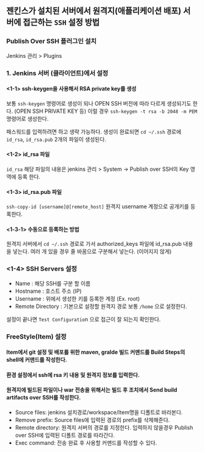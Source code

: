 ## 젠킨스가 설치된 서버에서 원격지(애플리케이션 배포) 서버에 접근하는 `SSH` 설정 방법

### Publish Over SSH 플러그인 설치
Jenkins 관리 > Plugins

### 1. Jenkins 서버 (클라이언트)에서 설정
#### <1-1> ssh-keygen을 사용해서 RSA private key를 생성
보통 `ssh-keygen` 명령어로 생성이 되나 OPEN SSH 버전에 따라 다르게 생성되기도 한다. (OPEN SSH PRIVATE KEY 등) 이럴 경우 `ssh-keygen -t rsa -b 2048 -m PEM` 명령어로 생성한다. 

패스워드를 입력하려면 하고 생략 가능하다. 생성이 완료되면 `cd ~/.ssh` 경로에 `id_rsa`, `id_rsa.pub` 2개의 파일이 생성된다.

#### <1-2> id_rsa 파일
`id_rsa` 해당 파일의 내용은 jenkins 관리 > System -> Publish over SSH의 Key 영역에 등록 한다.

#### <1-3> id_rsa.pub 파일
```ssh-copy-id [username]@[remote_host]```
원격지 username 계정으로 공개키를 등록한다.

#### <1-3-1> 수동으로 등록하는 방법
원격지 서버에서 `cd ~/.ssh` 경로로 가서 authorized_keys 파일에 id_rsa.pub 내용을 넣는다. 여러 개 있을 경우 줄 바꿈으로 구분해서 넣는다. (이어지지 않게)

### <1-4> SSH Servers 설정
- Name : 해당 SSH를 구분 할 이름
- Hostname : 호스트 주소 (IP)
- Username : 위에서 생성한 키를 등록한 계정 (Ex. root)
- Remote Directory : 기본으로 설정할 원격지 경로 보통 `/home` 으로 설정한다.

설정이 끝나면 `Test Configuratio`n 으로 접근이 잘 되는지 확인한다.

### FreeStyle(Item) 설정
#### Item에서 git 설정 및 배포를 위한 maven, gralde 빌드 커맨드를 **Build Steps**의 shell에 커맨드를 작성한다.
#### 환경 설정에서 ssh에 rsa 키 내용 및 원격지 정보를 입력한다.
#### 원격지에 빌드된 파일이나 war 전송을 위해서는 **빌드 후 조치**에서 Send build artifacts over SSH를 작성한다.
- Source files: jenkins 설치경로/workspace/Item명을 디폴트로 바라본다.
- Remove prefix: Source files에 입력된 경로의 prefix를 삭제해준다.
- Remote directory: 원격지 서버의 경로를 지정한다. 입력하지 않을경우 Publish over SSH에 입력된 디폴트 경로를 따라간다.
- Exec command: 전송 완료 후 사용할 커맨드를 작성할 수 있다.
